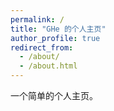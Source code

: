 ```yaml
---
permalink: /
title: "GHe 的个人主页"
author_profile: true
redirect_from: 
  - /about/
  - /about.html
---
```


一个简单的个人主页。
